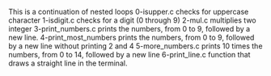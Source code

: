 This is a continuation of nested loops
0-isupper.c  checks for uppercase character 
1-isdigit.c checks for a digit (0 through 9)
2-mul.c  multiplies two integer
3-print_numbers.c prints the numbers, from 0 to 9, followed by a new line.
4-print_most_numbers prints the numbers, from 0 to 9, followed by a new line without printing 2 and 4
5-more_numbers.c prints 10 times the numbers, from 0 to 14, followed by a new line
6-print_line.c function that draws a straight line in the terminal.

